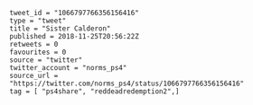 ```
tweet_id = "1066797766356156416"
type = "tweet"
title = "Sister Calderon"
published = 2018-11-25T20:56:22Z
retweets = 0
favourites = 0
source = "twitter"
twitter_account = "norms_ps4"
source_url = "https://twitter.com/norms_ps4/status/1066797766356156416"
tag = [ "ps4share", "reddeadredemption2",]
```

<p class='image'><img src='http://mnf.m17s.net/2018/11/25/Ds4G6ZaWkAAhyKG.jpg' alt=''></p>

